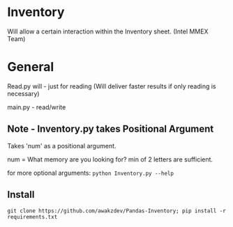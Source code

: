 # Inventory
Will allow a certain interaction within the Inventory sheet. (Intel MMEX Team)

# General
Read.py will - just for reading (Will deliver faster results if only reading is necessary)

main.py - read/write

## Note - Inventory.py takes Positional Argument 
Takes 'num' as a positional argument.

num = What memory are you looking for? min of 2 letters are sufficient.

for more optional arguments:
`python Inventory.py --help`

## Install
```git clone https://github.com/awakzdev/Pandas-Inventory; pip install -r requirements.txt```

